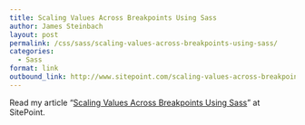 ```yaml
---
title: Scaling Values Across Breakpoints Using Sass
author: James Steinbach
layout: post
permalink: /css/sass/scaling-values-across-breakpoints-using-sass/
categories:
  - Sass
format: link
outbound_link: http://www.sitepoint.com/scaling-values-across-breakpoints-using-sass/
---
```

Read my article &#8220;<a title="Scaling Values Across Breakpoints Using Sass" href="http://www.sitepoint.com/scaling-values-across-breakpoints-using-sass/" target="_blank">Scaling Values Across Breakpoints Using Sass</a>&#8221; at SitePoint.